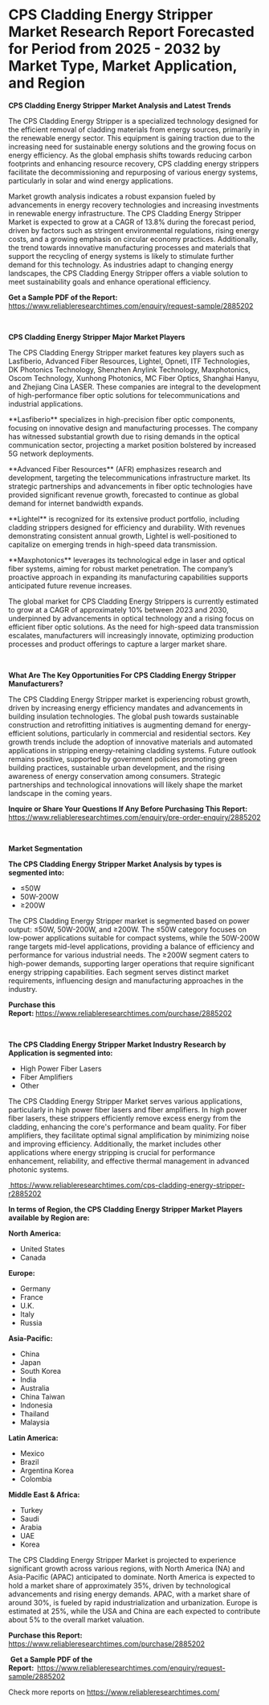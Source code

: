 <p><h1>CPS Cladding Energy Stripper Market Research Report Forecasted for Period from 2025 -  2032 by Market Type, Market Application, and Region</h1></p><p><strong>CPS Cladding Energy Stripper Market Analysis and Latest Trends</strong></p>
<p><p>The CPS Cladding Energy Stripper is a specialized technology designed for the efficient removal of cladding materials from energy sources, primarily in the renewable energy sector. This equipment is gaining traction due to the increasing need for sustainable energy solutions and the growing focus on energy efficiency. As the global emphasis shifts towards reducing carbon footprints and enhancing resource recovery, CPS cladding energy strippers facilitate the decommissioning and repurposing of various energy systems, particularly in solar and wind energy applications.</p><p>Market growth analysis indicates a robust expansion fueled by advancements in energy recovery technologies and increasing investments in renewable energy infrastructure. The CPS Cladding Energy Stripper Market is expected to grow at a CAGR of 13.8% during the forecast period, driven by factors such as stringent environmental regulations, rising energy costs, and a growing emphasis on circular economy practices. Additionally, the trend towards innovative manufacturing processes and materials that support the recycling of energy systems is likely to stimulate further demand for this technology. As industries adapt to changing energy landscapes, the CPS Cladding Energy Stripper offers a viable solution to meet sustainability goals and enhance operational efficiency.</p></p>
<p><strong>Get a Sample PDF of the Report:&nbsp;</strong> <a href="https://www.reliableresearchtimes.com/enquiry/request-sample/2885202?utm_campaign=2934&utm_medium=2&utm_source=Github&utm_content=ia&utm_term=13032025&utm_id=cps-cladding-energy-stripper">https://www.reliableresearchtimes.com/enquiry/request-sample/2885202</a></p>
<p>&nbsp;</p>
<p><strong>CPS Cladding Energy Stripper Major Market Players</strong></p>
<p><p>The CPS Cladding Energy Stripper market features key players such as Lasfiberio, Advanced Fiber Resources, Lightel, Opneti, ITF Technologies, DK Photonics Technology, Shenzhen Anylink Technology, Maxphotonics, Oscom Technology, Xunhong Photonics, MC Fiber Optics, Shanghai Hanyu, and Zhejiang Cina LASER. These companies are integral to the development of high-performance fiber optic solutions for telecommunications and industrial applications.</p><p>**Lasfiberio** specializes in high-precision fiber optic components, focusing on innovative design and manufacturing processes. The company has witnessed substantial growth due to rising demands in the optical communication sector, projecting a market position bolstered by increased 5G network deployments.</p><p>**Advanced Fiber Resources** (AFR) emphasizes research and development, targeting the telecommunications infrastructure market. Its strategic partnerships and advancements in fiber optic technologies have provided significant revenue growth, forecasted to continue as global demand for internet bandwidth expands.</p><p>**Lightel** is recognized for its extensive product portfolio, including cladding strippers designed for efficiency and durability. With revenues demonstrating consistent annual growth, Lightel is well-positioned to capitalize on emerging trends in high-speed data transmission.</p><p>**Maxphotonics** leverages its technological edge in laser and optical fiber systems, aiming for robust market penetration. The company’s proactive approach in expanding its manufacturing capabilities supports anticipated future revenue increases.</p><p>The global market for CPS Cladding Energy Strippers is currently estimated to grow at a CAGR of approximately 10% between 2023 and 2030, underpinned by advancements in optical technology and a rising focus on efficient fiber optic solutions. As the need for high-speed data transmission escalates, manufacturers will increasingly innovate, optimizing production processes and product offerings to capture a larger market share.</p></p>
<p>&nbsp;</p>
<p><strong>What Are The Key Opportunities For CPS Cladding Energy Stripper Manufacturers?</strong></p>
<p><p>The CPS Cladding Energy Stripper market is experiencing robust growth, driven by increasing energy efficiency mandates and advancements in building insulation technologies. The global push towards sustainable construction and retrofitting initiatives is augmenting demand for energy-efficient solutions, particularly in commercial and residential sectors. Key growth trends include the adoption of innovative materials and automated applications in stripping energy-retaining cladding systems. Future outlook remains positive, supported by government policies promoting green building practices, sustainable urban development, and the rising awareness of energy conservation among consumers. Strategic partnerships and technological innovations will likely shape the market landscape in the coming years.</p></p>
<p><strong>Inquire or Share Your Questions If Any Before Purchasing This Report:</strong> <a href="https://www.reliableresearchtimes.com/enquiry/pre-order-enquiry/2885202?utm_campaign=2934&utm_medium=2&utm_source=Github&utm_content=ia&utm_term=13032025&utm_id=cps-cladding-energy-stripper">https://www.reliableresearchtimes.com/enquiry/pre-order-enquiry/2885202</a></p>
<p>&nbsp;</p>
<p><strong>Market Segmentation</strong></p>
<p><strong>The CPS Cladding Energy Stripper Market Analysis by types is segmented into:</strong></p>
<p><ul><li>≤50W</li><li>50W-200W</li><li>≥200W</li></ul></p>
<p><p>The CPS Cladding Energy Stripper market is segmented based on power output: ≤50W, 50W-200W, and ≥200W. The ≤50W category focuses on low-power applications suitable for compact systems, while the 50W-200W range targets mid-level applications, providing a balance of efficiency and performance for various industrial needs. The ≥200W segment caters to high-power demands, supporting larger operations that require significant energy stripping capabilities. Each segment serves distinct market requirements, influencing design and manufacturing approaches in the industry.</p></p>
<p><strong>Purchase this Report:&nbsp;</strong><a href="https://www.reliableresearchtimes.com/purchase/2885202?utm_campaign=2934&utm_medium=2&utm_source=Github&utm_content=ia&utm_term=13032025&utm_id=cps-cladding-energy-stripper">https://www.reliableresearchtimes.com/purchase/2885202</a></p>
<p>&nbsp;</p>
<p><strong>The CPS Cladding Energy Stripper Market Industry Research by Application is segmented into:</strong></p>
<p><ul><li>High Power Fiber Lasers</li><li>Fiber Amplifiers</li><li>Other</li></ul></p>
<p><p>The CPS Cladding Energy Stripper Market serves various applications, particularly in high power fiber lasers and fiber amplifiers. In high power fiber lasers, these strippers efficiently remove excess energy from the cladding, enhancing the core's performance and beam quality. For fiber amplifiers, they facilitate optimal signal amplification by minimizing noise and improving efficiency. Additionally, the market includes other applications where energy stripping is crucial for performance enhancement, reliability, and effective thermal management in advanced photonic systems.</p></p>
<p><a href="https://www.reliableresearchtimes.com/cps-cladding-energy-stripper-r2885202?utm_campaign=2934&utm_medium=2&utm_source=Github&utm_content=ia&utm_term=13032025&utm_id=cps-cladding-energy-stripper">&nbsp;https://www.reliableresearchtimes.com/cps-cladding-energy-stripper-r2885202</a></p>
<p><strong>In terms of Region, the CPS Cladding Energy Stripper Market Players available by Region are:</strong></p>
<p>
    <p> <strong> North America: </strong>
        <ul>
            <li>United States</li>
            <li>Canada</li>
        </ul>
        </p> 
    <p> <strong> Europe: </strong>
        <ul>
            <li>Germany</li>
            <li>France</li>
            <li>U.K.</li>
            <li>Italy</li>
            <li>Russia</li>
        </ul>
        </p> 
    <p> <strong> Asia-Pacific: </strong>
        <ul>
            <li>China</li>
            <li>Japan</li>
            <li>South Korea</li>
            <li>India</li>
            <li>Australia</li>
            <li>China Taiwan</li>
            <li>Indonesia</li>
            <li>Thailand</li>
            <li>Malaysia</li>
        </ul>
        </p> 
    <p> <strong> Latin America: </strong>
        <ul>
            <li>Mexico</li>
            <li>Brazil</li>
            <li>Argentina Korea</li>
            <li>Colombia</li>
        </ul>
        </p> 
    <p> <strong> Middle East & Africa: </strong>
        <ul>
            <li>Turkey</li>
            <li>Saudi</li>
            <li>Arabia</li>
            <li>UAE</li>
            <li>Korea</li>
        </ul>
    </p>
    </p>
<p><p>The CPS Cladding Energy Stripper Market is projected to experience significant growth across various regions, with North America (NA) and Asia-Pacific (APAC) anticipated to dominate. North America is expected to hold a market share of approximately 35%, driven by technological advancements and rising energy demands. APAC, with a market share of around 30%, is fueled by rapid industrialization and urbanization. Europe is estimated at 25%, while the USA and China are each expected to contribute about 5% to the overall market valuation.</p></p>
<p><strong>Purchase this Report: </strong><a href="https://www.reliableresearchtimes.com/purchase/2885202?utm_campaign=2934&utm_medium=2&utm_source=Github&utm_content=ia&utm_term=13032025&utm_id=cps-cladding-energy-stripper">https://www.reliableresearchtimes.com/purchase/2885202</a></p>
<p>&nbsp;<strong>Get a Sample PDF of the Report:&nbsp;&nbsp;</strong><a href="https://www.reliableresearchtimes.com/enquiry/request-sample/2885202?utm_campaign=2934&utm_medium=2&utm_source=Github&utm_content=ia&utm_term=13032025&utm_id=cps-cladding-energy-stripper">https://www.reliableresearchtimes.com/enquiry/request-sample/2885202</a></p>
<p><strong></strong></p>
<p>Check more reports on <a href="https://www.reliableresearchtimes.com/?utm_campaign=2934&utm_medium=2&utm_source=Github&utm_content=ia&utm_term=13032025&utm_id=cps-cladding-energy-stripper">https://www.reliableresearchtimes.com/</a></p>